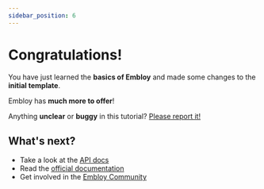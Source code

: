 ```yaml
---
sidebar_position: 6
---
```


# Congratulations!

You have just learned the **basics of Embloy** and made some changes to the **initial template**.

Embloy has **much more to offer**!

Anything **unclear** or **buggy** in this tutorial? [Please report it!](https://github.com/embloy/embloy-developers)

## What's next?

- Take a look at the [API docs](https://docs.embloy.com/)
- Read the [official documentation](/docs/category/core)
- Get involved in the [Embloy Community](https://about.embloy.com/)
